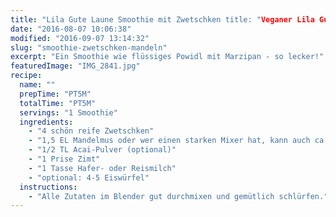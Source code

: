 ```yaml
---
title: "Lila Gute Laune Smoothie mit Zwetschken title: "Veganer Lila Gute Laune Smoothie mit Zwetschken title: "Lila Gute Laune Smoothie mit Zwetschken & Mandeln" Mandeln" Mandeln" Mandeln"
date: "2016-08-07 10:06:38"
modified: "2016-09-07 13:14:32"
slug: "smoothie-zwetschken-mandeln"
excerpt: "Ein Smoothie wie flüssiges Powidl mit Marzipan - so lecker!"
featuredImage: "IMG_2841.jpg"
recipe:
  name: ""
  prepTime: "PT5M"
  totalTime: "PT5M"
  servings: "1 Smoothie"
  ingredients:
    - "4 schön reife Zwetschken"
    - "1,5 EL Mandelmus oder wer einen starken Mixer hat, kann auch ca. 8 Stk. ganze Mandeln stattdessen verwenden"
    - "1/2 TL Acai-Pulver (optional)"
    - "1 Prise Zimt"
    - "1 Tasse Hafer- oder Reismilch"
    - "optional: 4-5 Eiswürfel"
  instructions:
    - "Alle Zutaten im Blender gut durchmixen und gemütlich schlürfen."
---
```


